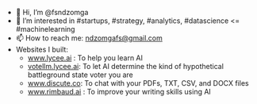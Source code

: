 - 👋 Hi, I’m @fsndzomga
- 👀 I’m interested in  #startups, #strategy, #analytics, #datascience <= #machinelearning
- 📫 How to reach me: ndzomgafs@gmail.com
- Websites I built:
  - www.lycee.ai : To help you learn AI
  - [votellm.lycee.ai](https://votellm.lycee.ai): To let AI determine the kind of hypothetical battleground state voter you are
  - www.discute.co: To chat with your PDFs, TXT, CSV, and DOCX files
  - www.rimbaud.ai : To improve your writing skills using AI

<!---
fsndzomga/fsndzomga is a ✨ special ✨ repository because its `README.md` (this file) appears on your GitHub profile.
You can click the Preview link to take a look at your changes.

[![Top Langs](https://github-readme-stats.vercel.app/api/top-langs/?username=fsndzomga&langs_count=8)](https://github.com/fsndzomga/github-readme-stats)

![fsndzomga's GitHub stats](https://github-readme-stats.vercel.app/api?username=fsndzomga&show_icons=true&theme=transparent)

--->
